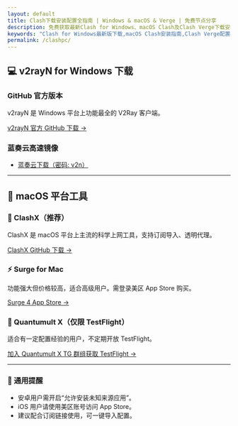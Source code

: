 ```yaml
---
layout: default
title: Clash下载安装配置全指南 | Windows & macOS & Verge | 免费节点分享
description: 免费获取最新Clash for Windows、macOS Clash及Clash Verge下载安装指南。提供详细的Clash Verge配置教程、免费节点分享及代理服务器设置方法。快速、安全、稳定，让您轻松畅享网络自由！
keywords: "Clash for Windows最新版下载,macOS Clash安装指南,Clash Verge配置教程,Clash免费节点分享,Clash代理服务器设置,Clash配置,Clash教程,Clash免费节点,Clash代理设置"
permalink: /clashpc/
---
```


<div class="container">

## 💻 v2rayN for Windows 下载

<div class="download-card">
  <h3>GitHub 官方版本</h3>
  <p>v2rayN 是 Windows 平台上功能最全的 V2Ray 客户端。</p>
  <p><a href="https://github.com/2dust/v2rayN/releases" target="_blank">v2rayN 官方 GitHub 下载 →</a></p>
</div>

<div class="download-card">
  <h3>蓝奏云高速镜像</h3>
  <ul>
    <li><a href="https://wwi.lanzouy.com/iE1G10qlkhoi" target="_blank">蓝奏云下载（密码: v2n）</a></li>
  </ul>
</div>

---

## 🍎 macOS 平台工具

<div class="download-card">
  <h3>🧭 ClashX（推荐）</h3>
  <p>ClashX 是 macOS 平台上主流的科学上网工具，支持订阅导入、透明代理。</p>
  <p><a href="https://github.com/yichengchen/clashX/releases" target="_blank">ClashX GitHub 下载 →</a></p>
</div>

<div class="download-card">
  <h3>⚡ Surge for Mac</h3>
  <p>功能强大但价格较高，适合高级用户。需登录美区 App Store 购买。</p>
  <p><a href="https://apps.apple.com/us/app/surge-4/id1442620678" target="_blank">Surge 4 App Store →</a></p>
</div>

<div class="download-card">
  <h3>🔧 Quantumult X（仅限 TestFlight）</h3>
  <p>适合有一定配置经验的用户，不定期开放 TestFlight。</p>
  <p><a href="https://t.me/quantumultx_testflight" target="_blank">加入 Quantumult X TG 群组获取 TestFlight →</a></p>
</div>

---

<div class="download-card">
  <h3>📌 通用提醒</h3>
  <ul>
    <li>安卓用户需开启“允许安装未知来源应用”。</li>
    <li>iOS 用户请使用美区账号访问 App Store。</li>
    <li>建议配合订阅链接使用，可一键导入配置。</li>
  </ul>
</div>

</div>
